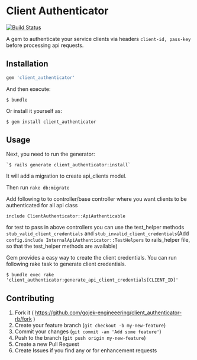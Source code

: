 # Client Authenticator
[![Build Status](https://travis-ci.org/gojek-engineering/client-authenticator-rb.svg?branch=master)](https://travis-ci.org/gojek-engineering/client-authenticator-rb)

A gem to authenticate your service clients via headers `client-id, pass-key` before processing api requests.

## Installation

```ruby
gem 'client_authenticator'
```

And then execute:

    $ bundle

Or install it yourself as:

    $ gem install client_authenticator

## Usage

Next, you need to run the generator:

    `$ rails generate client_authenticator:install`

It will add a migration to create api_clients model.

Then run `rake db:migrate `

Add following to to controller/base controller where you want clients to be authenticated for all api class

  `include ClientAuthenticator::ApiAuthenticable`

for test to pass in above controllers you can use the test_helper methods `stub_valid_client_credentials` and `stub_invalid_client_credentials`(Add `config.include InternalApiAuthenticator::TestHelpers` to rails_helper file, so that the test_helper methods are available)

Gem provides a easy way to create the client credentials. You can run following rake task to generate client credentials.

`$ bundle exec rake 'client_authenticator:generate_api_client_credentials[CLIENT_ID]'`

## Contributing

1. Fork it ( https://github.com/gojek-engineeering/client_authenticator-rb/fork )
2. Create your feature branch (`git checkout -b my-new-feature`)
3. Commit your changes (`git commit -am 'Add some feature'`)
4. Push to the branch (`git push origin my-new-feature`)
5. Create a new Pull Request
6. Create Issues if you find any or for enhancement requests
